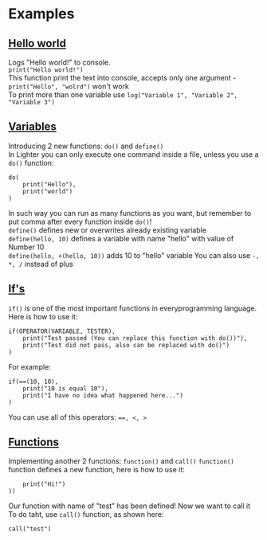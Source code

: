 # Examples
## <a href="https://github.com/ScriptChip/Lighter/blob/master/examples/hello-world.lighter">Hello world</a>
Logs "Hello world!" to console.<br>
`print("Hello world!")`<br>
This function print the text into console, accepts only one argument - `print("Hello", "wolrd")` won't work<br>
To print more than one variable use `log("Variable 1", "Variable 2", "Variable 3")`

## <a href="https://github.com/ScriptChip/Lighter/blob/master/examples/variables.lighter">Variables</a>
Introducing 2 new functions: `do()` and `define()`<br>
In Lighter you can only execute one command inside a file, unless you use a `do()` function:<br>
```
do(
    print("Hello"),
    print("world")
)
```
In such way you can run as many functions as you want, but remember to put comma after every function inside `do()`!<br>
`define()` defines new or overwrites already existing variable<br>
`define(hello, 10)` defines a variable with name "hello" with value of Number 10<br>
`define(hello, +(hello, 10))` adds 10 to "hello" variable
You can also use `-, *, /` instead of plus

## <a href="https://github.com/ScriptChip/Lighter/blob/master/examples/if.lighter">If's</a>
`if()` is one of the most important functions in everyprogramming language.
Here is how to use it:
```
if(OPERATOR(VARIABLE, TESTER),
    print("Test passed (You can replace this function with do())"),
    print("Test did not pass, also can be replaced with do()")
)
```
For example:
```
if(==(10, 10),
    print("10 is equal 10"),
    print("I have no idea what happened here...")
)
```
You can use all of this operators: `==, <, >`

## <a href="https://github.com/ScriptChip/Lighter/blob/master/examples/functions.lighter">Functions</a>
Implementing another 2 functions: `function()` and `call()`
`function()` function defines a new function, here is how to use it:
```function("test", do(
    print("Hi!")
))
```
Our function with name of "test" has been defined!
Now we want to call it
To do taht, use `call()` function, as shown here:
```
call("test")
```
